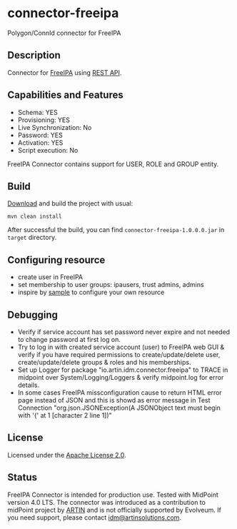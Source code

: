 # connector-freeipa

Polygon/ConnId connector for FreeIPA

## Description

Connector for [FreeIPA](https://www.freeipa.org/) using [REST API](https://www.freeipa.org/page/API_Examples). 

## Capabilities and Features

* Schema: YES
* Provisioning: YES
* Live Synchronization: No
* Password: YES
* Activation: YES
* Script execution: No 

FreeIPA Connector contains support for USER, ROLE and GROUP entity.  

## Build

[Download](https://github.com/artinsolutions/midpoint-connector-freeipa) and build the project with usual:

```
mvn clean install
```

After successful the build, you can find `connector-freeipa-1.0.0.0.jar` in `target` directory.

## Configuring resource

* create user in FreeIPA
* set membership to user groups: ipausers, trust admins, admins 
* inspire by [sample](https://github.com/artinsolutions/midpoint-connector-freeipa/tree/master/sample) to configure your own resource

## Debugging

* Verify if service account has set password never expire and not needed to change password at first log on.
* Try to log in with created service account (user) to FreeIPA web GUI & verify if you have required permissions to create/update/delete user, create/update/delete groups & roles and his memberships.
* Set up Logger for package "io.artin.idm.connector.freeipa" to TRACE in midpoint over System/Logging/Loggers & verify midpoint.log for error details.
* In some cases FreeIPA missconfiguration cause to return HTML error page instead of JSON and this is showd as error message in Test Connection "org.json.JSONException(A JSONObject text must begin with '{' at 1 [character 2 line 1])"

## License

Licensed under the [Apache License 2.0](/LICENSE).

## Status

FreeIPA Connector is intended for production use. Tested with MidPoint version 4.0 LTS. The connector was introduced as a contribution to midPoint project by [ARTIN](https://www.artinsolutions.com) and is not officially supported by Evolveum.
If you need support, please contact idm@artinsolutions.com.